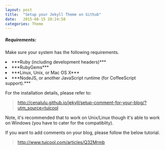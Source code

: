 ```yaml
---
layout: post
title:  "Setup your Jekyll Theme on Github"
date:   2015-08-15 20:24:58
categories: Theme
---
```


##### Requirements:

Make sure your system has the following requirements.


<li>***Ruby (including development headers)***</li>
<li>***RubyGems***</li>
<li>***Linux, Unix, or Mac OS X***</li>
<li>***NodeJS, or another JavaScript runtime (for CoffeeScript support).***</li>


For the installation details, please refer to:
>http://cenalulu.github.io/jekyll/setup-comment-for-your-blog/?utm_source=tuicool

Note, it's recommended that to work on Unix/Linux though it's able to work on Windows (you have to cater for the compatiblity).

If you want to add comments on your blog, please follow the below tutorial.
>http://www.tuicool.com/articles/Q32Mrmb
